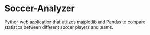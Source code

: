 # Soccer-Analyzer

Python web application that utilizes matplotlib and Pandas to compare statistics between different soccer players and teams.
